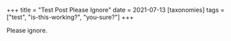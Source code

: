 +++
title = "Test Post Please Ignore"
date = 2021-07-13
[taxonomies]
tags = ["test", "is-this-working?", "you-sure?"]
+++

Please ignore.